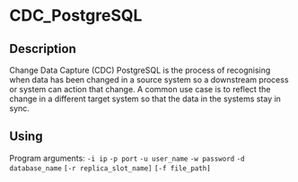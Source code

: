# CDC_PostgreSQL

## Description

Change Data Capture (CDC) PostgreSQL is the process of recognising when data has been changed in a source system so a downstream process or system can action that change. A common use case is to reflect the change in a different target system so that the data in the systems stay in sync.

## Using

Program arguments: `-i ip` `-p port` `-u user_name` `-w password` `-d database_name` `[-r replica_slot_name]` `[-f file_path]`
